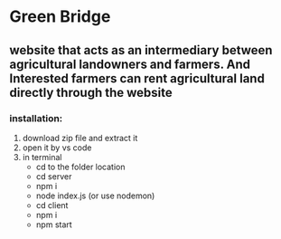 # Green Bridge
## website that acts as an intermediary between agricultural landowners and farmers. And Interested farmers can rent agricultural land directly through the website
### installation:
1. download zip file  and extract it
2. open it by vs code
3. in terminal
   - cd to the folder location
   - cd server
   - npm i
   - node index.js (or use nodemon)
   - cd client
   - npm i
   - npm start
   
